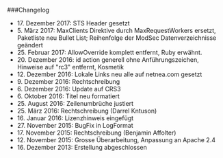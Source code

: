 ###Changelog

* 17\. Dezember 2017: STS Header gesetzt
* 5\. März 2017: MaxClients Direktive durch MaxRequestWorkers ersetzt, Paketliste neu Bullet List; Reihenfolge der ModSec Datenverzeichnisse geändert
* 25\. Februar 2017: AllowOverride komplett entfernt, Ruby erwähnt.
* 20\. Dezember 2016: id action generell ohne Anführungszeichen, Hinweise auf "rc3" entfernt, Kosmetik
* 12\. Dezember 2016: Lokale Links neu alle auf netnea.com gesetzt
* 9\. Dezember 2016: Rechtschreibung
* 6\. Dezember 2016: Update auf CRS3
* 6\. Oktober 2016: Titel neu formatiert
* 25\. August 2016: Zeilenumbrüche justiert
* 25\. März 2016: Rechtschreibung (Darrel Kntuson)
* 16\. Januar 2016: Lizenzhinweis eingefügt
* 27\. November 2015: BugFix in LogFormat
* 17\. November 2015: Rechtschreibung (Benjamin Affolter)
* 12\. November 2015: Grosse Überarbeitung, Anpassung an Apache 2.4
* 16\. Dezember 2013: Erstellung abgeschlossen

